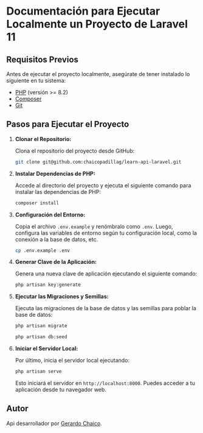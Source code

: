 # Documentación para Ejecutar Localmente un Proyecto de Laravel 11

## Requisitos Previos

Antes de ejecutar el proyecto localmente, asegúrate de tener instalado lo siguiente en tu sistema:

-   [PHP](https://www.php.net/) (versión >= 8.2)
-   [Composer](https://getcomposer.org/)
-   [Git](https://git-scm.com/)

## Pasos para Ejecutar el Proyecto

1. **Clonar el Repositorio:**

    Clona el repositorio del proyecto desde GitHub:

    ```bash
    git clone git@github.com:chaicopadillag/learn-api-laravel.git
    ```

2. **Instalar Dependencias de PHP:**

    Accede al directorio del proyecto y ejecuta el siguiente comando para instalar las dependencias de PHP:

    ```bash
    composer install
    ```

3. **Configuración del Entorno:**

    Copia el archivo `.env.example` y renómbralo como `.env`. Luego, configura las variables de entorno según tu configuración local, como la conexión a la base de datos, etc.

    ```bash
    cp .env.example .env
    ```

4. **Generar Clave de la Aplicación:**

    Genera una nueva clave de aplicación ejecutando el siguiente comando:

    ```bash
    php artisan key:generate
    ```

5. **Ejecutar las Migraciones y Semillas:**

    Ejecuta las migraciones de la base de datos y las semillas para poblar la base de datos:

    ```bash
    php artisan migrate
    ```

    ```bash
    php artisan db:seed
    ```

6. **Iniciar el Servidor Local:**

    Por último, inicia el servidor local ejecutando:

    ```bash
    php artisan serve
    ```

    Esto iniciará el servidor en `http://localhost:8000`. Puedes acceder a tu aplicación desde tu navegador web.

## Autor

Api desarrollador por [Gerardo Chaico](https://chaicopadillag.github.io/).
